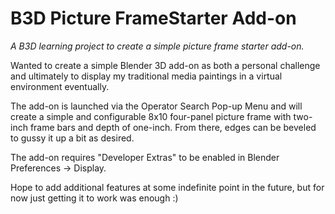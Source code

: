 # B3D Picture FrameStarter Add-on
_A B3D learning project to create a simple picture frame starter add-on._

Wanted to create a simple Blender 3D add-on as both a personal challenge and
ultimately to display my traditional media paintings in a virtual environment
eventually.

The add-on is launched via the Operator Search Pop-up Menu and will create
a simple and configurable 8x10 four-panel picture frame with two-inch frame
bars and depth of one-inch. From there, edges can be beveled to gussy it up
a bit as desired.

The add-on requires "Developer Extras" to be enabled in Blender Preferences ->
Display.

Hope to add additional features at some indefinite point in the future, but for
now just getting it to work was enough :)
